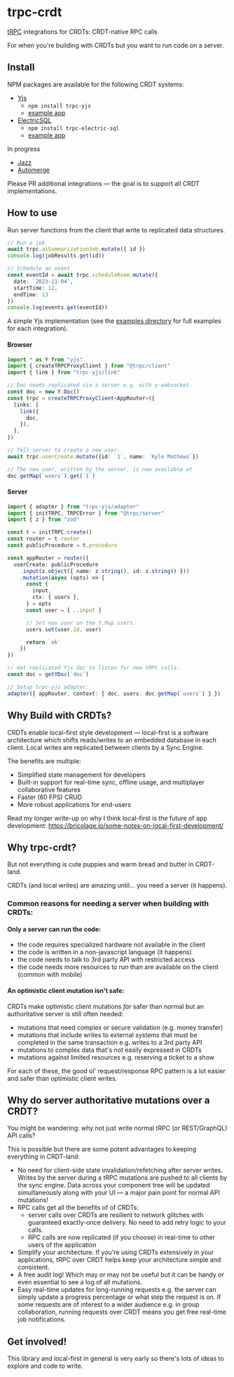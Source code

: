 # trpc-crdt

[tRPC](https://trpc.io/) integrations for CRDTs: CRDT-native RPC calls

For when you're building with CRDTs but you want to run code on a server.

## Install

NPM packages are available for the following CRDT systems:

- [Yjs](https://yjs.dev/)
  - `npm install trpc-yjs`
  - [example app](https://trpc-yjs.fly.dev/)
- [ElectricSQL](https://electric-sql.com/)
  - `npm install trpc-electric-sql`
  - [example app](https://github.com/KyleAMathews/trpc-crdt/tree/main/examples/electric-sql)

In progress
- [Jazz](https://jazz.tools/)
- [Automerge](https://automerge.org/)

Please PR additional integrations — the goal is to support all CRDT implementations.

## How to use

Run server functions from the client that write to replicated data structures.

```ts
// Run a job
await trpc.aiSummarizationJob.mutate({ id })
console.log(jobResults.get(id))

// Schedule an event
const eventId = await trpc.scheduleRoom.mutate({
  date: `2023-11-04`,
  startTime: 12,
  endTime: 13
})
console.log(events.get(eventId))
```

A simple Yjs implementation (see the [examples directory](https://github.com/KyleAMathews/trpc-crdt/tree/main/examples) for full examples for each integration).

#### Browser

```ts
import * as Y from "yjs"
import { createTRPCProxyClient } from "@trpc/client"
import { link } from "trpc-yjs/link"

// Doc needs replicated via a server e.g. with y-websocket.
const doc = new Y.Doc()
const trpc = createTRPCProxyClient<AppRouter>({
  links: [
    link({
      doc,
    }),
  ],
})

// Tell server to create a new user.
await trpc.userCreate.mutate({id: `1`, name: `Kyle Mathews`})

// The new user, written by the server, is now available at
doc.getMap(`users`).get(`1`)
```

#### Server

```ts
import { adapter } from "trpc-yjs/adapter"
import { initTRPC, TRPCError } from "@trpc/server"
import { z } from "zod"

const t = initTRPC.create()
const router = t.router
const publicProcedure = t.procedure

const appRouter = router({
  userCreate: publicProcedure
    .input(z.object({ name: z.string(), id: z.string() }))
    .mutation(async (opts) => {
      const {
        input,
        ctx: { users },
      } = opts
      const user = { ..input }

      // Set new user on the Y.Map users.
      users.set(user.id, user)

      return `ok`
    })
})

// Get replicated Yjs doc to listen for new tRPC calls.
const doc = getYDoc(`doc`)

// Setup trpc-yjs adapter.
adapter({ appRouter, context: { doc, users: doc.getMap(`users`) } })
```

## Why Build with CRDTs?

CRDTs enable local-first style development — local-first is a software architecture which shifts reads/writes to an embedded database in each client. Local writes are replicated between clients by a Sync Engine.

The benefits are multiple:

- Simplified state management for developers
- Built-in support for real-time sync, offline usage, and multiplayer collaborative features
- Faster (60 FPS) CRUD
- More robust applications for end-users

Read my longer write-up on why I think local-first is the future of app development: https://bricolage.io/some-notes-on-local-first-development/

## Why trpc-crdt?

But not everything is cute puppies and warm bread and butter in CRDT-land.

CRDTs (and local writes) are amazing until... you need a server (it happens).

### Common reasons for needing a server when building with CRDTs:

#### Only a server can run the code:

- the code requires specialized hardware not available in the client
- the code is written in a non-javascript language (it happens)
- the code needs to talk to 3rd party API with restricted access
- the code needs more resources to run than are available on the client (common with mobile)

#### An optimistic client mutation isn't safe:

CRDTs make optimistic client mutations _far_ safer than normal but an authoritative server is still often needed:

- mutations that need complex or secure validation (e.g. money transfer)
- mutations that include writes to external systems that must be completed in the same transaction e.g. writes to a 3rd party API
- mutations to complex data that's not easily expressed in CRDTs
- mutations against limited resources e.g. reserving a ticket to a show

For each of these, the good ol' request/response RPC pattern is a lot easier
and safer than optimistic client writes.

## Why do server authoritative mutations over a CRDT?

You might be wandering: why not just write normal tRPC (or REST/GraphQL) API calls?

This is possible but there are some potent advantages to keeping everything in CRDT-land:

- No need for client-side state invalidation/refetching after server writes. Writes by the server during a tRPC mutations are pushed to all clients by the sync engine. Data across your component tree will be updated simultaneously along with your UI — a major pain point for normal API mutations!
- RPC calls get all the benefits of of CRDTs:
  - server calls over CRDTs are resilient to network glitches with guaranteed exactly-once delivery. No need to add retry logic to your calls.
  - RPC calls are now replicated (if you choose) in real-time to other users of the application
- Simplify your architecture. If you're using CRDTs extensively in your applications, tRPC over CRDT helps keep your architecture simple and consistent.
- A free audit log! Which may or may not be useful but it can be  handy or even essential to see a log of all mutations.
- Easy real-time updates for long-running requests e.g. the server can simply update a progress percentage or what step the request is on. If some requests are of interest to a wider audience e.g. in group collaboration, running requests over CRDT means you get free real-time job notifications.

## Get involved!
This library and local-first in general is very early so there's lots of ideas to explore and code to write.
